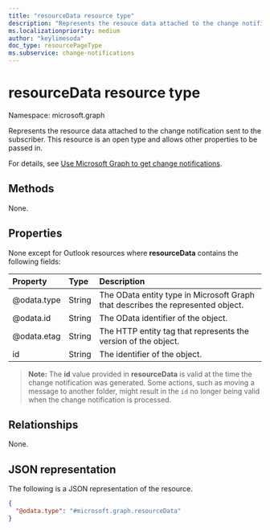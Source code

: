 ```yaml
---
title: "resourceData resource type"
description: "Represents the resouce data attached to the change notification sent to the subscriber."
ms.localizationpriority: medium
author: "keylimesoda"
doc_type: resourcePageType
ms.subservice: change-notifications
---
```


# resourceData resource type

Namespace: microsoft.graph

Represents the resource data attached to the change notification sent to the subscriber. This resource is an open type and allows other properties to be passed in.

For details, see [Use Microsoft Graph to get change notifications](change-notifications-api-overview.md).

## Methods

None.

## Properties

None except for Outlook resources where **resourceData** contains the following fields:

| Property | Type | Description |
|:---------|:-----|:------------|
| @odata.type | String | The OData entity type in Microsoft Graph that describes the represented object. |
| @odata.id | String | The OData identifier of the object. |
| @odata.etag | String | The HTTP entity tag that represents the version of the object. |
| id | String | The identifier of the object. |

> **Note:** The **id** value provided in **resourceData** is valid at the time the change notification was generated. Some actions, such as moving a message to another folder, might result in the `id` no longer being valid when the change notification is processed.

## Relationships

None.

## JSON representation

The following is a JSON representation of the resource.

<!-- {
  "blockType": "resource",
  "optionalProperties": [
    "@odata.type",
    "@odata.id",
    "@odata.etag",
    "id"
  ],
  "@odata.type": "microsoft.graph.resourceData"
}-->

```json
{
  "@odata.type": "#microsoft.graph.resourceData"
}
```

<!-- uuid: eb6c98ec-8257-4826-910e-5c603265257f
2020-05-25 14:57:30 UTC -->
<!--
{
  "type": "#page.annotation",
  "description": "change notification resource data resource",
  "keywords": "",
  "section": "documentation",
  "tocPath": "",
  "suppressions": []
}
-->

